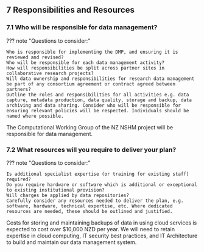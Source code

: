 ## 7 Responsibilities and Resources

### 7.1 Who will be responsible for data management?

??? note "Questions to consider:"

    Who is responsible for implementing the DMP, and ensuring it is reviewed and revised?
    Who will be responsible for each data management activity?
    How will responsibilities be split across partner sites in collaborative research projects?
    Will data ownership and responsibilities for research data management be part of any consortium agreement or contract agreed between partners?
    Outline the roles and responsibilities for all activities e.g. data capture, metadata production, data quality, storage and backup, data archiving and data sharing. Consider who will be responsible for ensuring relevant policies will be respected. Individuals should be named where possible.

The Computational Working Group of the NZ NSHM project will be responsible for data management.

### 7.2 What resources will you require to deliver your plan?

??? note "Questions to consider:"

    Is additional specialist expertise (or training for existing staff) required?
    Do you require hardware or software which is additional or exceptional to existing institutional provision?
    Will charges be applied by data repositories?
    Carefully consider any resources needed to deliver the plan, e.g. software, hardware, technical expertise, etc. Where dedicated resources are needed, these should be outlined and justified.

Costs for storing and maintaining backups of data in using cloud services is expected to cost over $10,000 NZD per year. We will need to retain expertise in cloud computing, IT security best practices, and IT Architecture to build and maintain our data management system.